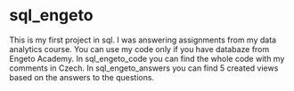 # sql_engeto
This is my first project in sql. I was answering assignments from my data analytics course.
You can use my code only if you have databaze from Engeto Academy.
In sql_engeto_code you can find the whole code with my comments in Czech.
In sql_engeto_answers you can find 5 created views based on the answers to the questions.
